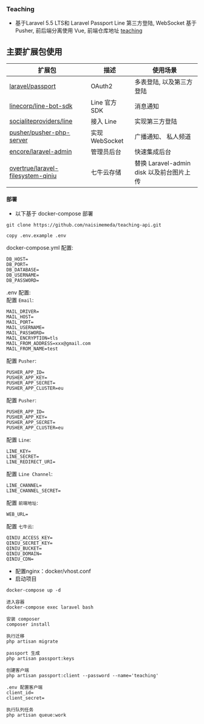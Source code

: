 ### Teaching 

- 基于Laravel 5.5 LTS和 Laravel Passport Line 第三方登陆, WebSocket 基于 Pusher, 前后端分离使用 Vue, 前端仓库地址 [teaching](https://github.com/naisimemeda/teaching)

## 主要扩展包使用

|扩展包|描述|使用场景|
|---|---|---|
|[laravel/passport](https://github.com/laravel/passport)| OAuth2 | 多表登陆, 以及第三方登陆 |
|[linecorp/line-bot-sdk](https://github.com/line/line-bot-sdk-php)| Line 官方SDK | 消息通知 |
|[socialiteproviders/line](https://github.com/SocialiteProviders/Line)| 接入 Line |实现第三方登陆|
|[pusher/pusher-php-server](https://github.com/pusher/pusher-http-php)| 实现 WebSocket  | 广播通知、 私人频道 |
|[encore/laravel-admin](https://github.com/z-song/laravel-admin)| 管理员后台 | 快速集成后台 |
|[overtrue/laravel-filesystem-qiniu](https://github.com/overtrue/laravel-filesystem-qiniu)| 七牛云存储 | 替换 Laravel-admin disk 以及前台图片上传 |
#### 部署

- 以下基于 docker-compose 部署
```
git clone https://github.com/naisimemeda/teaching-api.git

copy .env.example .env
```

docker-compose.yml  配置:  
```
DB_HOST=
DB_PORT=
DB_DATABASE=
DB_USERNAME=
DB_PASSWORD=
```
.env 配置:  
配置 `Email`:  

``` 
MAIL_DRIVER=
MAIL_HOST=
MAIL_PORT=
MAIL_USERNAME=
MAIL_PASSWORD=
MAIL_ENCRYPTION=tls
MAIL_FROM_ADDRESS=xxx@gmail.com
MAIL_FROM_NAME=test
```

配置 `Pusher`: 
``` 
PUSHER_APP_ID=
PUSHER_APP_KEY=
PUSHER_APP_SECRET=
PUSHER_APP_CLUSTER=eu
```

配置 `Pusher`: 
``` 
PUSHER_APP_ID=
PUSHER_APP_KEY=
PUSHER_APP_SECRET=
PUSHER_APP_CLUSTER=eu
```

配置 `Line`: 
``` 
LINE_KEY=
LINE_SECRET=
LINE_REDIRECT_URI=
```

配置 `Line Channel`: 
``` 
LINE_CHANNEL=
LINE_CHANNEL_SECRET=
```

配置 `前端地址`: 
``` 
WEB_URL=
```
配置 `七牛云`: 
``` 
QINIU_ACCESS_KEY=
QINIU_SECRET_KEY=
QINIU_BUCKET=
QINIU_DOMAIN=
QINIU_CDN=
```

- 配置nginx：docker/vhost.conf
- 启动项目
```
docker-compose up -d

进入容器
docker-compose exec laravel bash

安装 composer
composer install

执行迁移
php artisan migrate

passport 生成
php artisan passport:keys

创建客户端
php artisan passport:client --password --name='teaching'

.env 配置客户端
client_id=
client_secret=

执行队列任务
php artisan queue:work
```

